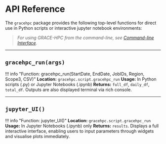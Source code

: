 # API Reference

The `gracehpc` package provides the following top-level functions for direct use in Python scripts or interactive jupyter notebook environments:

> *For using GRACE-HPC from the command-line, see [Command-line Interface](cli.md).*

---

## `gracehpc_run(args)`

!!! info "Function: gracehpc_run(StartDate, EndDate, JobIDs, Region, Scope3, CSV)"
    **Location:** `gracehpc.script.gracehpc_run`
    **Usage:** In Python scripts (.py) or Jupyter Notebooks (.ipynb)
    **Returns:** `full_df`, `daily_df`, `total_df`. Outputs are also displayed terminal via rich console.

---

## `jupyter_UI()`

!!! info "Function: jupyter_UI()"
    **Location:** `gracehpc.script.gracehpc_run`
    **Usage:** In Jupyter Notebooks (.ipynb) only
    **Returns:** `results`. Displays a full interactive interface, enabling users to input parameters through widgets and visualise plots immediately.
     


